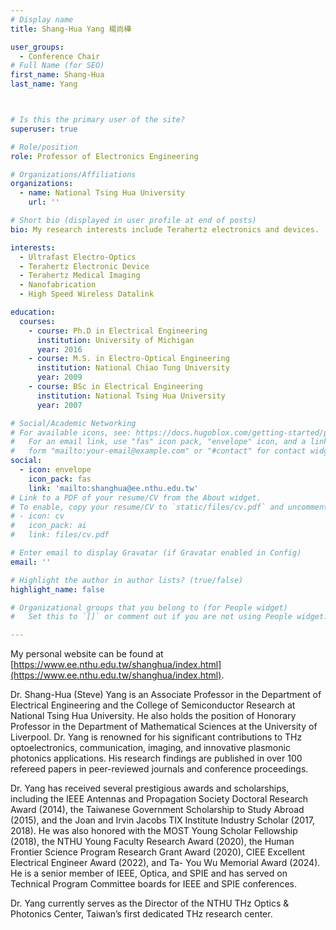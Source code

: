 ```yaml
---
# Display name
title: Shang-Hua Yang 楊尚樺

user_groups:
  - Conference Chair
# Full Name (for SEO)
first_name: Shang-Hua
last_name: Yang



# Is this the primary user of the site?
superuser: true

# Role/position
role: Professor of Electronics Engineering

# Organizations/Affiliations
organizations:
  - name: National Tsing Hua University
    url: ''

# Short bio (displayed in user profile at end of posts)
bio: My research interests include Terahertz electronics and devices.

interests:
  - Ultrafast Electro-Optics
  - Terahertz Electronic Device
  - Terahertz Medical Imaging
  - Nanofabrication
  - High Speed Wireless Datalink

education:
  courses:
    - course: Ph.D in Electrical Engineering
      institution: University of Michigan
      year: 2016
    - course: M.S. in Electro-Optical Engineering
      institution: National Chiao Tung University
      year: 2009
    - course: BSc in Electrical Engineering
      institution: National Tsing Hua University
      year: 2007

# Social/Academic Networking
# For available icons, see: https://docs.hugoblox.com/getting-started/page-builder/#icons
#   For an email link, use "fas" icon pack, "envelope" icon, and a link in the
#   form "mailto:your-email@example.com" or "#contact" for contact widget.
social:
  - icon: envelope
    icon_pack: fas
    link: 'mailto:shanghua@ee.nthu.edu.tw'
# Link to a PDF of your resume/CV from the About widget.
# To enable, copy your resume/CV to `static/files/cv.pdf` and uncomment the lines below.
# - icon: cv
#   icon_pack: ai
#   link: files/cv.pdf

# Enter email to display Gravatar (if Gravatar enabled in Config)
email: ''

# Highlight the author in author lists? (true/false)
highlight_name: false

# Organizational groups that you belong to (for People widget)
#   Set this to `[]` or comment out if you are not using People widget.

---
```


My personal website can be found at [https://www.ee.nthu.edu.tw/shanghua/index.html](https://www.ee.nthu.edu.tw/shanghua/index.html).

Dr. Shang-Hua (Steve) Yang is an Associate Professor in the Department of Electrical Engineering and the College of Semiconductor Research at National Tsing Hua University. He also holds the position of Honorary Professor in the Department of Mathematical Sciences at the University of Liverpool. Dr. Yang is renowned for his significant contributions to THz optoelectronics, communication, imaging, and innovative plasmonic photonics applications. His research findings are published in over 100 refereed papers in peer-reviewed journals and conference proceedings. 

Dr. Yang has received several prestigious awards and scholarships, including the IEEE Antennas and Propagation Society Doctoral Research Award (2014), the Taiwanese Government Scholarship to Study Abroad (2015), and the Joan and Irvin Jacobs TIX Institute Industry Scholar (2017, 2018). He was also honored with the MOST Young Scholar Fellowship (2018), the NTHU Young Faculty Research Award (2020), the Human Frontier Science Program Research Grant Award (2020), CIEE Excellent Electrical Engineer Award (2022), and Ta- You Wu Memorial Award (2024). He is a senior member of IEEE, Optica, and SPIE and has served on Technical Program Committee boards for IEEE and SPIE conferences. 

Dr. Yang currently serves as the Director of the NTHU THz Optics & Photonics Center, Taiwan’s first dedicated THz research center.
